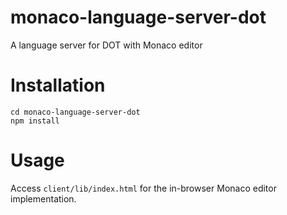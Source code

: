 # monaco-language-server-dot
A language server for DOT with Monaco editor

# Installation
```
cd monaco-language-server-dot
npm install
```

# Usage
Access `client/lib/index.html` for the in-browser Monaco editor implementation.

